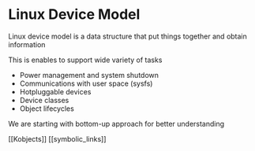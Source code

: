 # Linux Device Model

Linux device model is a data structure that put things together and obtain information

This is enables to support wide variety of tasks

 

- Power management and system shutdown
- Communications with user space (sysfs)
- Hotpluggable devices
- Device classes
- Object lifecycles

We are starting with bottom-up approach for better understanding

 

[[Kobjects]]
[[symbolic_links]]
